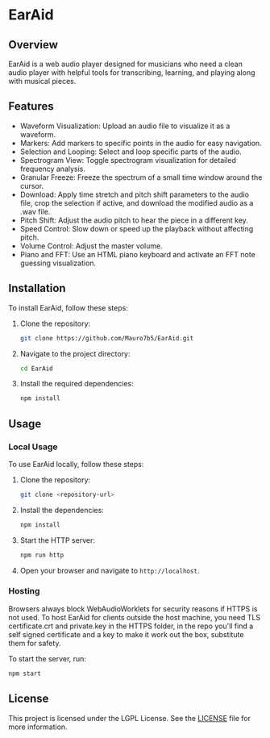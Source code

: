 # EarAid

## Overview
EarAid is a web audio player designed for musicians who need a clean audio player with helpful tools for transcribing, learning, and playing along with musical pieces.

## Features
- Waveform Visualization: Upload an audio file to visualize it as a waveform.
- Markers: Add markers to specific points in the audio for easy navigation.
- Selection and Looping: Select and loop specific parts of the audio.
- Spectrogram View: Toggle spectrogram visualization for detailed frequency analysis.
- Granular Freeze: Freeze the spectrum of a small time window around the cursor.
- Download: Apply time stretch and pitch shift parameters to the audio file, crop the selection if active, and download the modified audio as a .wav file.
- Pitch Shift: Adjust the audio pitch to hear the piece in a different key.
- Speed Control: Slow down or speed up the playback without affecting pitch.
- Volume Control: Adjust the master volume.
- Piano and FFT: Use an HTML piano keyboard and activate an FFT note guessing visualization.

## Installation
To install EarAid, follow these steps:

1. Clone the repository:
    ```bash
    git clone https://github.com/Mauro7b5/EarAid.git
    ```
2. Navigate to the project directory:
    ```bash
    cd EarAid
    ```
3. Install the required dependencies:
    ```bash
    npm install
    ```

## Usage

### Local Usage
To use EarAid locally, follow these steps:

1. Clone the repository:
    ```sh
    git clone <repository-url>
    ```
2. Install the dependencies:
    ```sh
    npm install
    ```
3. Start the HTTP server:
    ```sh
    npm run http
    ```
4. Open your browser and navigate to `http://localhost`.

### Hosting
Browsers always block WebAudioWorklets for security reasons if HTTPS is not used. To host EarAid for clients outside the host machine, you need TLS certificate.crt and private.key in the HTTPS folder, in the repo you'll find a self signed certificate and a key to make it work out the box, substitute them for safety. 

To start the server, run:
```sh
npm start
```

## License
This project is licensed under the LGPL License. See the [LICENSE](LICENSE) file for more information.

